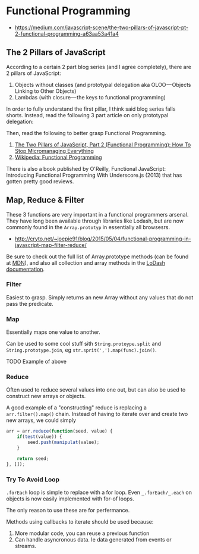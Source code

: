 # Functional Programming

+ <https://medium.com/javascript-scene/the-two-pillars-of-javascript-pt-2-functional-programming-a63aa53a41a4>

## The 2 Pillars of JavaScript

According to a certain 2 part blog series (and I agree completely), there are 2
pillars of JavaScript:

1. Objects without classes (and prototypal delegation aka OLOO — Objects Linking to Other Objects)
2. Lambdas (with closure — the keys to functional programming)

In order to fully understand the first pillar, I think said blog series falls
shorts. Instead, read the following 3 part article on only prototypal
delegation:

Then, read the following to better grasp Functional Programming.

1. [The Two Pillars of JavaScript, Part 2 (Functional Programming): How To Stop Micromanaging Everything](https://medium.com/javascript-scene/the-two-pillars-of-javascript-pt-2-functional-programming-a63aa53a41a4#.268j39loi)
2. [Wikipedia: Functional Programming](https://en.wikipedia.org/wiki/Functional_programming)

There is also a book published by O'Reilly, Functional JavaScript: Introducing
Functional Programming With Underscore.js (2013) that has gotten pretty good
reviews.

## Map, Reduce & Filter

These 3 functions are very important in a functional programmers arsenal. They have
long been available through libraries like Lodash, but are now commonly found in the `Array.prototyp`
in essentially all browsesrs.

+ <http://cryto.net/~joepie91/blog/2015/05/04/functional-programming-in-javascript-map-filter-reduce/>

Be sure to check out the full list of Array.prototype methods (can be found at
[MDN](https://developer.mozilla.org/en-US/docs/Web/JavaScript/Reference/Global_Objects/Array)),
and also all collection and array methods in the [LoDash documentation](https://lodash.com/docs).

### Filter

Easiest to grasp. Simply returns an new Array without any values that do not pass
the predicate.

### Map

Essentially maps one value to another.

Can be used to some cool stuff sith `String.protoype.split` and
`String.prototype.join`, eg `str.sprit(',').map(func).join()`.

TODO Example of above

### Reduce

Often used to reduce several values into one out, but can also be used to
construct new arrays or objects.

A good example of a "constructing" reduce is replacing
a `arr.filter().map()` chain. Instead of having to iterate
over and create two new arrays, we could simply

```js
arr = arr.reduce(function(seed, value) {
	if(test(value)) {
		seed.push(manipulat(value);
	}

	return seed;
}, []);
```

### Try To Avoid Loop

`.forEach` loop is simple to replace with a for loop. Even `_.forEach/_.each` on objects
is now easily implemented with for-of loops.

The only reason to use these are for perfermance.

Methods using callbacks to iterate should be used because:

1. More modular code, you can reuse a previous function
2. Can handle asyncronous data. Ie data generated from events or streams.

